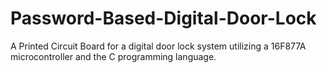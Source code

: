# Password-Based-Digital-Door-Lock
A Printed Circuit Board for a digital door lock system utilizing a 16F877A microcontroller and the C programming language.
